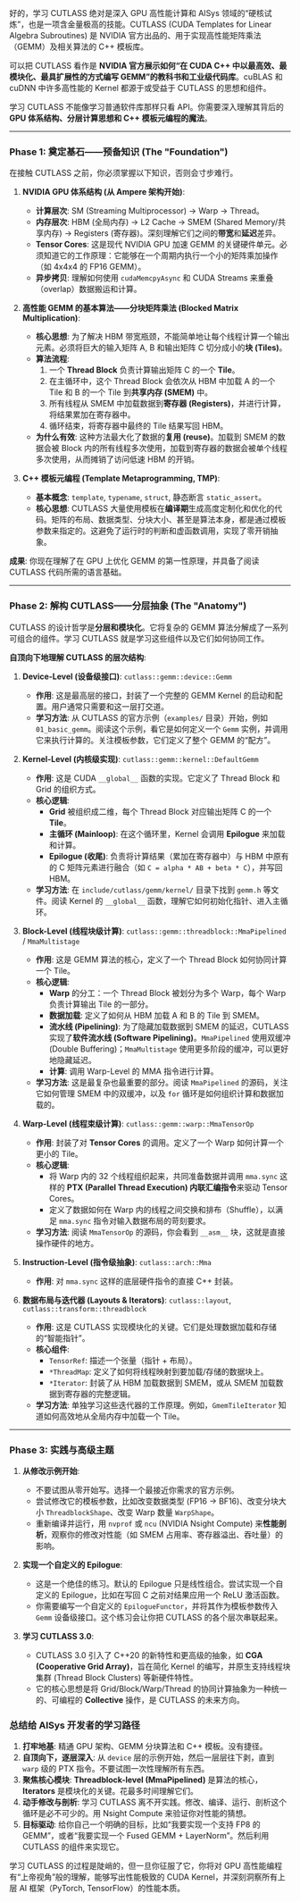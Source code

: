 好的，学习 CUTLASS 绝对是深入 GPU 高性能计算和 AISys 领域的“硬核试炼”，也是一项含金量极高的技能。CUTLASS (CUDA Templates for Linear Algebra Subroutines) 是 NVIDIA 官方出品的、用于实现高性能矩阵乘法（GEMM）及相关算法的 C++ 模板库。

可以把 CUTLASS 看作是 **NVIDIA 官方展示如何“在 CUDA C++ 中以最高效、最模块化、最具扩展性的方式编写 GEMM”的教科书和工业级代码库**。cuBLAS 和 cuDNN 中许多高性能的 Kernel 都源于或受益于 CUTLASS 的思想和组件。

学习 CUTLASS 不能像学习普通软件库那样只看 API。你需要深入理解其背后的 **GPU 体系结构、分层计算思想和 C++ 模板元编程的魔法**。

---

### Phase 1: 奠定基石——预备知识 (The "Foundation")

在接触 CUTLASS 之前，你必须掌握以下知识，否则会寸步难行。

1.  **NVIDIA GPU 体系结构 (从 Ampere 架构开始)**:
    *   **计算层次**: SM (Streaming Multiprocessor) -> Warp -> Thread。
    *   **内存层次**: HBM (全局内存) -> L2 Cache -> SMEM (Shared Memory/共享内存) -> Registers (寄存器)。深刻理解它们之间的**带宽**和**延迟**差异。
    *   **Tensor Cores**: 这是现代 NVIDIA GPU 加速 GEMM 的关键硬件单元。必须知道它的工作原理：它能够在一个周期内执行一个小的矩阵乘加操作（如 4x4x4 的 FP16 GEMM）。
    *   **异步拷贝**: 理解如何使用 `cudaMemcpyAsync` 和 CUDA Streams 来重叠（overlap）数据搬运和计算。

2.  **高性能 GEMM 的基本算法——分块矩阵乘法 (Blocked Matrix Multiplication)**:
    *   **核心思想**: 为了解决 HBM 带宽瓶颈，不能简单地让每个线程计算一个输出元素。必须将巨大的输入矩阵 A, B 和输出矩阵 C 切分成小的**块 (Tiles)**。
    *   **算法流程**:
        1.  一个 **Thread Block** 负责计算输出矩阵 C 的一个 **Tile**。
        2.  在主循环中，这个 Thread Block 会依次从 HBM 中加载 A 的一个 Tile 和 B 的一个 Tile 到**共享内存 (SMEM)** 中。
        3.  所有线程从 SMEM 中加载数据到**寄存器 (Registers)**，并进行计算，将结果累加在寄存器中。
        4.  循环结束，将寄存器中最终的 Tile 结果写回 HBM。
    *   **为什么有效**: 这种方法最大化了数据的**复用 (reuse)**。加载到 SMEM 的数据会被 Block 内的所有线程多次使用，加载到寄存器的数据会被单个线程多次使用，从而摊销了访问低速 HBM 的开销。

3.  **C++ 模板元编程 (Template Metaprogramming, TMP)**:
    *   **基本概念**: `template`, `typename`, `struct`, 静态断言 `static_assert`。
    *   **核心思想**: CUTLASS 大量使用模板在**编译期**生成高度定制化和优化的代码。矩阵的布局、数据类型、分块大小、甚至是算法本身，都是通过模板参数来指定的。这避免了运行时的判断和虚函数调用，实现了零开销抽象。

**成果**: 你现在理解了在 GPU 上优化 GEMM 的第一性原理，并具备了阅读 CUTLASS 代码所需的语言基础。

---

### Phase 2: 解构 CUTLASS——分层抽象 (The "Anatomy")

CUTLASS 的设计哲学是**分层和模块化**。它将复杂的 GEMM 算法分解成了一系列可组合的组件。学习 CUTLASS 就是学习这些组件以及它们如何协同工作。

**自顶向下地理解 CUTLASS 的层次结构**:

1.  **Device-Level (设备级接口)**: `cutlass::gemm::device::Gemm`
    *   **作用**: 这是最高层的接口，封装了一个完整的 GEMM Kernel 的启动和配置。用户通常只需要和这一层打交道。
    *   **学习方法**: 从 CUTLASS 的官方示例（`examples/` 目录）开始，例如 `01_basic_gemm`。阅读这个示例，看它是如何定义一个 `Gemm` 实例，并调用它来执行计算的。关注模板参数，它们定义了整个 GEMM 的“配方”。

2.  **Kernel-Level (内核级实现)**: `cutlass::gemm::kernel::DefaultGemm`
    *   **作用**: 这是 CUDA `__global__` 函数的实现。它定义了 Thread Block 和 Grid 的组织方式。
    *   **核心逻辑**:
        *   **Grid** 被组织成二维，每个 Thread Block 对应输出矩阵 C 的一个 **Tile**。
        *   **主循环 (Mainloop)**: 在这个循环里，Kernel 会调用 **Epilogue** 来加载和计算。
        *   **Epilogue (收尾)**: 负责将计算结果（累加在寄存器中）与 HBM 中原有的 C 矩阵元素进行融合（如 `C = alpha * AB + beta * C`），并写回 HBM。
    *   **学习方法**: 在 `include/cutlass/gemm/kernel/` 目录下找到 `gemm.h` 等文件。阅读 Kernel 的 `__global__` 函数，理解它如何初始化指针、进入主循环。

3.  **Block-Level (线程块级计算)**: `cutlass::gemm::threadblock::MmaPipelined` / `MmaMultistage`
    *   **作用**: 这是 GEMM 算法的核心，定义了一个 Thread Block 如何协同计算一个 Tile。
    *   **核心逻辑**:
        *   **Warp** 的分工：一个 Thread Block 被划分为多个 Warp，每个 Warp 负责计算输出 Tile 的一部分。
        *   **数据加载**: 定义了如何从 HBM 加载 A 和 B 的 Tile 到 SMEM。
        *   **流水线 (Pipelining)**: 为了隐藏加载数据到 SMEM 的延迟，CUTLASS 实现了**软件流水线 (Software Pipelining)**。`MmaPipelined` 使用双缓冲 (Double Buffering)；`MmaMultistage` 使用更多阶段的缓冲，可以更好地隐藏延迟。
        *   **计算**: 调用 Warp-Level 的 MMA 指令进行计算。
    *   **学习方法**: 这是最复杂也最重要的部分。阅读 `MmaPipelined` 的源码，关注它如何管理 SMEM 中的双缓冲，以及 `for` 循环是如何组织计算和数据加载的。

4.  **Warp-Level (线程束级计算)**: `cutlass::gemm::warp::MmaTensorOp`
    *   **作用**: 封装了对 **Tensor Cores** 的调用。定义了一个 Warp 如何计算一个更小的 Tile。
    *   **核心逻辑**:
        *   将 Warp 内的 32 个线程组织起来，共同准备数据并调用 `mma.sync` 这样的 **PTX (Parallel Thread Execution) 内联汇编指令**来驱动 Tensor Cores。
        *   定义了数据如何在 Warp 内的线程之间交换和排布（Shuffle），以满足 `mma.sync` 指令对输入数据布局的苛刻要求。
    *   **学习方法**: 阅读 `MmaTensorOp` 的源码，你会看到 `__asm__` 块，这就是直接操作硬件的地方。

5.  **Instruction-Level (指令级抽象)**: `cutlass::arch::Mma`
    *   **作用**: 对 `mma.sync` 这样的底层硬件指令的直接 C++ 封装。

6.  **数据布局与迭代器 (Layouts & Iterators)**: `cutlass::layout`, `cutlass::transform::threadblock`
    *   **作用**: 这是 CUTLASS 实现模块化的关键。它们是处理数据加载和存储的“智能指针”。
    *   **核心组件**:
        *   `TensorRef`: 描述一个张量（指针 + 布局）。
        *   `*ThreadMap`: 定义了如何将线程映射到要加载/存储的数据块上。
        *   `*Iterator`: 封装了从 HBM 加载数据到 SMEM，或从 SMEM 加载数据到寄存器的完整逻辑。
    *   **学习方法**: 单独学习这些迭代器的工作原理。例如，`GmemTileIterator` 知道如何高效地从全局内存中加载一个 Tile。

---

### Phase 3: 实践与高级主题

1.  **从修改示例开始**:
    *   不要试图从零开始写。选择一个最接近你需求的官方示例。
    *   尝试修改它的模板参数，比如改变数据类型 (FP16 -> BF16)、改变分块大小 `ThreadblockShape`、改变 Warp 数量 `WarpShape`。
    *   重新编译并运行，用 `nvprof` 或 `ncu` (NVIDIA Nsight Compute) 来**性能剖析**，观察你的修改对性能（如 SMEM 占用率、寄存器溢出、吞吐量）的影响。

2.  **实现一个自定义的 Epilogue**:
    *   这是一个绝佳的练习。默认的 Epilogue 只是线性组合。尝试实现一个自定义的 Epilogue，比如在写回 C 之前对结果应用一个 ReLU 激活函数。
    *   你需要编写一个自定义的 `EpilogueFunctor`，并将其作为模板参数传入 `Gemm` 设备级接口。这个练习会让你把 CUTLASS 的各个层次串联起来。

3.  **学习 CUTLASS 3.0**:
    *   CUTLASS 3.0 引入了 C++20 的新特性和更高级的抽象，如 **CGA (Cooperative Grid Array)**，旨在简化 Kernel 的编写，并原生支持线程块集群 (Thread Block Clusters) 等新硬件特性。
    *   它的核心思想是将 Grid/Block/Warp/Thread 的协同计算抽象为一种统一的、可编程的 **Collective** 操作，是 CUTLASS 的未来方向。

### 总结给 AISys 开发者的学习路径

1.  **打牢地基**: 精通 GPU 架构、GEMM 分块算法和 C++ 模板。没有捷径。
2.  **自顶向下，逐层深入**: 从 `device` 层的示例开始，然后一层层往下剥，直到 `warp` 级的 PTX 指令。不要试图一次性理解所有东西。
3.  **聚焦核心模块**: **Threadblock-level (MmaPipelined)** 是算法的核心，**Iterators** 是模块化的关键。花最多时间理解它们。
4.  **动手修改与剖析**: 学习 CUTLASS 离不开实践。修改、编译、运行、剖析这个循环是必不可少的。用 Nsight Compute 来验证你对性能的猜想。
5.  **目标驱动**: 给你自己一个明确的目标，比如“我要实现一个支持 FP8 的 GEMM”，或者“我要实现一个 Fused GEMM + LayerNorm”。然后利用 CUTLASS 的组件来实现它。

学习 CUTLASS 的过程是陡峭的，但一旦你征服了它，你将对 GPU 高性能编程有“上帝视角”般的理解，能够写出性能极致的 CUDA Kernel，并深刻洞察所有上层 AI 框架（PyTorch, TensorFlow）的性能本质。